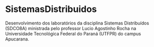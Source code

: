 # SistemasDistribuidos
Desenvolvimento dos laboratórios da disciplina Sistemas Distribuídos (SDCO8A) ministrada pelo professor Lucio Agostinho Rocha na Universidade Tecnológica Federal do Paraná (UTFPR) do campus Apucarana.
